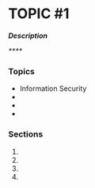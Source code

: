 # TOPIC #1

_**Description**_

_****_

### Topics

* Information Security
* &#x20;
* &#x20;
*



### Sections

1.
2. &#x20;
3. &#x20;
4.
